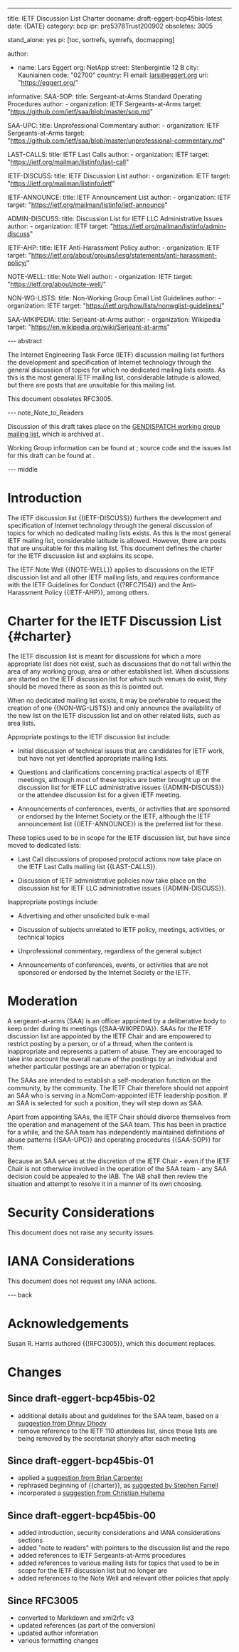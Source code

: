 ---

title: IETF Discussion List Charter
docname: draft-eggert-bcp45bis-latest
date: {DATE}
category: bcp
ipr: pre5378Trust200902
obsoletes: 3005

stand_alone: yes
pi: [toc, sortrefs, symrefs, docmapping]

author:

-
  name: Lars Eggert
  org: NetApp
  street: Stenbergintie 12 B
  city: Kauniainen
  code: "02700"
  country: FI
  email: lars@eggert.org
  uri: "https://eggert.org/"

informative:
  SAA-SOP:
    title: Sergeant-at-Arms Standard Operating Procedures
    author:
    - organization: IETF Sergeants-at-Arms
    target: "https://github.com/ietf/saa/blob/master/sop.md"

  SAA-UPC:
    title: Unprofessional Commentary
    author:
    - organization: IETF Sergeants-at-Arms
    target:
      "https://github.com/ietf/saa/blob/master/unprofessional-commentary.md"

  LAST-CALLS:
    title: IETF Last Calls
    author:
    - organization: IETF
    target: "https://ietf.org/mailman/listinfo/last-call"

  IETF-DISCUSS:
    title: IETF Discussion List
    author:
    - organization: IETF
    target: "https://ietf.org/mailman/listinfo/ietf"

  IETF-ANNOUNCE:
    title: IETF Announcement List
    author:
    - organization: IETF
    target: "https://ietf.org/mailman/listinfo/ietf-announce"

  ADMIN-DISCUSS:
    title: Discussion List for IETF LLC Administrative Issues
    author:
    - organization: IETF
    target: "https://ietf.org/mailman/listinfo/admin-discuss"

  IETF-AHP:
    title: IETF Anti-Harassment Policy
    author:
    - organization: IETF
    target:
      "https://ietf.org/about/groups/iesg/statements/anti-harassment-policy/"

  NOTE-WELL:
    title: Note Well
    author:
    - organization: IETF
    target: "https://ietf.org/about/note-well/"

  NON-WG-LISTS:
    title: Non-Working Group Email List Guidelines
    author:
    - organization: IETF
    target: "https://ietf.org/how/lists/nonwglist-guidelines/"

  SAA-WIKIPEDIA:
    title: Serjeant-at-Arms
    author:
    - organization: Wikipedia
    target: "https://en.wikipedia.org/wiki/Serjeant-at-arms"

--- abstract

The Internet Engineering Task Force (IETF) discussion mailing list furthers the
development and specification of Internet technology through the general
discussion of topics for which no dedicated mailing lists exists. As this is the
most general IETF mailing list, considerable latitude is allowed, but there are
posts that are unsuitable for this mailing list.

This document obsoletes RFC3005.

--- note_Note_to_Readers

Discussion of this draft takes place on the [GENDISPATCH working group mailing
list](mailto:gendispatch@ietf.org), which is archived at
[](https://mailarchive.ietf.org/arch/browse/gendispatch/).

Working Group information can be found at
[](https://datatracker.ietf.org/wg/gendispatch/); source code and the issues
list for this draft can be found at [](https://github.com/larseggert/bcp45bis).

--- middle

# Introduction

The IETF discussion list {{IETF-DISCUSS}} furthers the development and
specification of Internet technology through the general discussion of topics
for which no dedicated mailing lists exists. As this is the most general IETF
mailing list, considerable latitude is allowed. However, there are posts that
are unsuitable for this mailing list. This document defines the charter for the
IETF discussion list and explains its scope.

The IETF Note Well {{NOTE-WELL}} applies to discussions on the IETF discussion
list and all other IETF mailing lists, and requires conformance with the IETF
Guidelines for Conduct {{?RFC7154}} and the Anti-Harassment Policy {{IETF-AHP}},
among others.

# Charter for the IETF Discussion List {#charter}

The IETF discussion list is meant for discussions for which a more appropriate
list does not exist, such as discussions that do not fall within the area of
any working group, area or other established list. When discussions are started
on the IETF discussion list for which such venues do exist, they should be moved
there as soon as this is pointed out.

When no dedicated mailing list exists, it may be preferable to request the
creation of one {{NON-WG-LISTS}} and only announce the availability of the new
list on the IETF discussion list and on other related lists, such as area lists.

Appropriate postings to the IETF discussion list include:

- Initial discussion of technical issues that are candidates for IETF work, but
  have not yet identified appropriate mailing lists.

- Questions and clarifications concerning  practical aspects of IETF meetings,
  although most of these topics are better brought up on the discussion list for
  IETF LLC administrative issues {{ADMIN-DISCUSS}} or the attendee discussion
  list for a given IETF meeting.

- Announcements of conferences, events, or activities that are sponsored or
  endorsed by the Internet Society or the IETF, although the IETF announcement
  list {{IETF-ANNOUNCE}} is the preferred list for these.

These topics used to be in scope for the IETF discussion list, but have since
moved to dedicated lists:

- Last Call discussions of proposed protocol actions now take place on the IETF
  Last Calls mailing list {{LAST-CALLS}}.

- Discussion of IETF administrative policies now take place on the discussion
  list for IETF LLC administrative issues {{ADMIN-DISCUSS}}.

Inappropriate postings include:

- Advertising and other unsolicited bulk e-mail

- Discussion of subjects unrelated to IETF policy, meetings, activities, or
  technical topics

- Unprofessional commentary, regardless of the general subject

- Announcements of conferences, events, or activities that are not sponsored or
  endorsed by the Internet Society or the IETF.

# Moderation

A sergeant-at-arms (SAA) is an officer appointed by a deliberative body
to keep order during its meetings {{SAA-WIKIPEDIA}}.
SAAs for the IETF discussion list are appointed by the IETF Chair and are empowered to
restrict posting by a person, or of a thread, when the content is
inappropriate and represents a pattern of abuse. They are encouraged to
take into account the overall nature of the postings by an individual
and whether particular postings are an aberration or typical.

The SAAs are intended to establish a self-moderation
function on the community, by the community. The IETF Chair therefore
should not appoint an SAA who is serving in a NomCom-appointed IETF
leadership position. If an SAA is selected for such a position, they
will step down as SAA.

Apart from appointing SAAs, the IETF Chair should divorce themselves
from the operation and management of the SAA team. This has been
in practice for a while, and the SAA team has
independently maintained definitions of abuse patterns {{SAA-UPC}} and
operating procedures {{SAA-SOP}} for them. 

Because an SAA serves at the discretion of the IETF Chair - even if the
IETF Chair is not otherwise involved in the operation of the SAA team -
any SAA decision could be appealed to the IAB. The IAB 
shall then review the situation and attempt to resolve it in 
a manner of its own choosing.

# Security Considerations

This document does not raise any security issues.

# IANA Considerations

This document does not request any IANA actions.

--- back

# Acknowledgements

Susan R. Harris authored {{!RFC3005}}, which this document replaces.

# Changes

## Since draft-eggert-bcp45bis-02

- additional details about and guidelines for the SAA team, based on a
  [suggestion from Dhruv
  Dhody](https://github.com/larseggert/bcp45bis/pull/1)
- remove reference to the IETF 110 attendees list, since those lists are being
  removed by the secretariat shoryly after each meeting

## Since draft-eggert-bcp45bis-01

- applied a [suggestion from Brian
  Carpenter](https://mailarchive.ietf.org/arch/msg/gendispatch/-U2LWKf0VonKnQXs4jPEqIg_L_A)
- rephrased beginning of {{charter}}, as [suggested by Stephen
  Farrell](https://mailarchive.ietf.org/arch/msg/gendispatch/p73lu-D-WvQrbKBZ80c2T7bbBlQ/)
- incorporated a [suggestion from Christian
  Huitema](https://mailarchive.ietf.org/arch/msg/gendispatch/64LgqlIk0h62mAK09Muqn1ccqRE/)

## Since draft-eggert-bcp45bis-00

- added introduction, security considerations and IANA considerations sections
- added "note to readers" with pointers to the discussion list and the repo
- added references to IETF Sergeants-at-Arms procedures
- added references to various mailing lists for topics that used to be in scope
  for the IETF discussion list but no longer are
- added references to the Note Well and relevant other policies that apply

## Since RFC3005

- converted to Markdown and xml2rfc v3
- updated references (as part of the conversion)
- updated author information
- various formatting changes

